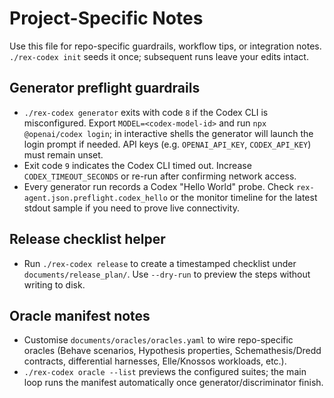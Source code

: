 # Project-Specific Notes

Use this file for repo-specific guardrails, workflow tips, or integration notes.
`./rex-codex init` seeds it once; subsequent runs leave your edits intact.

## Generator preflight guardrails

- `./rex-codex generator` exits with code `8` if the Codex CLI is misconfigured. Export `MODEL=<codex-model-id>` and run `npx @openai/codex login`; in interactive shells the generator will launch the login prompt if needed. API keys (e.g. `OPENAI_API_KEY`, `CODEX_API_KEY`) must remain unset.
- Exit code `9` indicates the Codex CLI timed out. Increase `CODEX_TIMEOUT_SECONDS` or re-run after confirming network access.
- Every generator run records a Codex "Hello World" probe. Check `rex-agent.json.preflight.codex_hello` or the monitor timeline for the latest stdout sample if you need to prove live connectivity.

## Release checklist helper

- Run `./rex-codex release` to create a timestamped checklist under `documents/release_plan/`. Use `--dry-run` to preview the steps without writing to disk.

## Oracle manifest notes

- Customise `documents/oracles/oracles.yaml` to wire repo-specific oracles (Behave scenarios, Hypothesis properties, Schemathesis/Dredd contracts, differential harnesses, Elle/Knossos workloads, etc.).
- `./rex-codex oracle --list` previews the configured suites; the main loop runs the manifest automatically once generator/discriminator finish.
